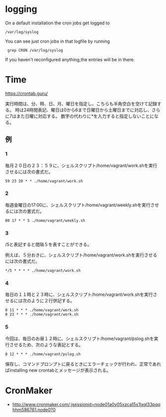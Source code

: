 # logging
On a default installation the cron jobs get logged to

```Shell
/var/log/syslog
```

You can see just cron jobs in that logfile by running

```Shell
 grep CRON /var/log/syslog
 ```
 
If you haven't reconfigured anything,the entries will be in there.

# Time
https://crontab.guru/

実行時間は、分、時、日、月、曜日を指定し、こちらも半角空白を空けて記録する。
時は24時間表記、曜日は0から6まで日曜日から土曜日までに対応し、さらに7はまた日曜に対応する。
数字の代わりに*を入力すると指定しないことになる。

## 例
### 1
毎月２０日の２３：５９に、シェルスクリプト/home/vagrant/work.shを実行させるには次の書式だ。

```shell
59 23 20 * * ./home/vagrant/work.sh
```

### 2
毎週金曜日の17:00に、シェルスクリプト/home/vagrant/weekly.shを実行させるには次の書式だ。

```shell
00 17 * * 5 ./home/vagrant/weekly.sh
```

### 3
/5と表記すると間隔５を表すことができる。

例えば、５分おきに、シェルスクリプト/home/vagrant/work.shを実行させるには次の書式だ。

```shell
*/5 * * * * ./home/vagrant/work.sh
```

### 4
毎日の１１時と２３時に、シェルスクリプト/home/vagrant/work.shを実行させるには次のように２行併記する。

```shell
0 11 * * * ./home/vagrant/work.sh
0 23 * * * ./home/vagrant/work.sh
```

### 5
今回は、毎日のお昼１２時に、シェルスクリプト/home/vagrant/pslog.shを実行させるため、次のような表記とする。

```shell
0 12 * * * ./home/vagrant/pslog.sh
```

保存し、コマンドプロンプトに戻るときにエラーチェックが行われ、正常であればinstalling new crontabとメッセージが表示される。

# CronMaker
- http://www.cronmaker.com/;jsessionid=node01a0y05xzca15s1lxql33pqqhhm586761.node0?0